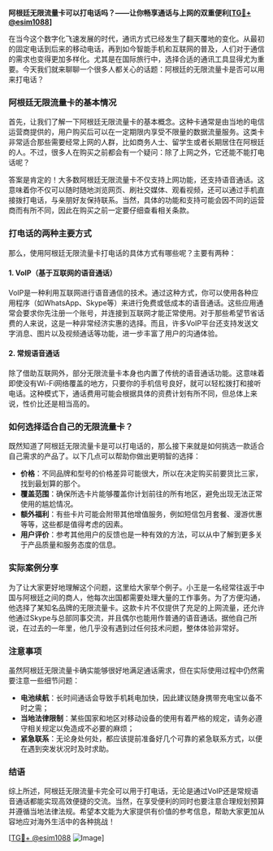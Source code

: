 **阿根廷无限流量卡可以打电话吗？——让你畅享通话与上网的双重便利[[TG💪+ @esim1088](https://t.me/s/esim1088)]**

在当今这个数字化飞速发展的时代，通讯方式已经发生了翻天覆地的变化。从最初的固定电话到后来的移动电话，再到如今智能手机和互联网的普及，人们对于通信的需求也变得更加多样化。尤其是在国际旅行中，选择合适的通讯工具显得尤为重要。今天我们就来聊聊一个很多人都关心的话题：阿根廷的无限流量卡是否可以用来打电话？

### 阿根廷无限流量卡的基本情况

首先，让我们了解一下阿根廷无限流量卡的基本概念。这种卡通常是由当地的电信运营商提供的，用户购买后可以在一定期限内享受不限量的数据流量服务。这类卡非常适合那些需要经常上网的人群，比如商务人士、留学生或者长期居住在阿根廷的人。不过，很多人在购买之前都会有一个疑问：除了上网之外，它还能不能打电话呢？

答案是肯定的！大多数阿根廷无限流量卡不仅支持上网功能，还支持语音通话。这意味着你不仅可以随时随地浏览网页、刷社交媒体、观看视频，还可以通过手机直接拨打电话，与亲朋好友保持联系。当然，具体的功能和支持可能会因不同的运营商而有所不同，因此在购买之前一定要仔细查看相关条款。

### 打电话的两种主要方式

那么，使用阿根廷无限流量卡打电话的具体方式有哪些呢？主要有两种：

#### 1. VoIP（基于互联网的语音通话）

VoIP是一种利用互联网进行语音通信的技术。通过这种方式，你可以使用各种应用程序（如WhatsApp、Skype等）来进行免费或低成本的语音通话。这些应用通常会要求你先注册一个账号，并连接到互联网才能正常使用。对于那些希望节省话费的人来说，这是一种非常经济实惠的选择。而且，许多VoIP平台还支持发送文字消息、图片以及视频通话等功能，进一步丰富了用户的沟通体验。

#### 2. 常规语音通话

除了借助互联网外，部分无限流量卡本身也内置了传统的语音通话功能。这意味着即使没有Wi-Fi网络覆盖的地方，只要你的手机信号良好，就可以轻松拨打和接听电话。这种模式下，通话费用可能会根据具体的资费计划有所不同，但总体上来说，性价比还是相当高的。

### 如何选择适合自己的无限流量卡？

既然知道了阿根廷无限流量卡是可以打电话的，那么接下来就是如何挑选一款适合自己需求的产品了。以下几点可以帮助你做出更明智的选择：

- **价格**：不同品牌和型号的价格差异可能很大，所以在决定购买前要货比三家，找到最划算的那个。
- **覆盖范围**：确保所选卡片能够覆盖你计划前往的所有地区，避免出现无法正常使用的尴尬情况。
- **额外福利**：有些卡片可能会附带其他增值服务，例如短信包月套餐、漫游优惠等等，这些都是值得考虑的因素。
- **用户评价**：参考其他用户的反馈也是一种有效的方法，可以从中了解到更多关于产品质量和服务态度的信息。

### 实际案例分享

为了让大家更好地理解这个问题，这里给大家举个例子。小王是一名经常往返于中国与阿根廷之间的商人，他每次出国都需要处理大量的工作事务。为了方便沟通，他选择了某知名品牌的无限流量卡。这款卡片不仅提供了充足的上网流量，还允许他通过Skype与总部同事交流，并且偶尔也能用作普通的语音通话。据他自己所说，在过去的一年里，他几乎没有遇到过任何技术问题，整体体验非常好。

### 注意事项

虽然阿根廷无限流量卡确实能够很好地满足通话需求，但在实际使用过程中仍然需要注意一些细节问题：

- **电池续航**：长时间通话会导致手机耗电加快，因此建议随身携带充电宝以备不时之需；
- **当地法律限制**：某些国家和地区对移动设备的使用有着严格的规定，请务必遵守相关规定以免造成不必要的麻烦；
- **紧急联系**：无论身处何处，都应该提前准备好几个可靠的紧急联系方式，以便在遇到突发状况时及时求助。

### 结语

综上所述，阿根廷无限流量卡完全可以用于打电话，无论是通过VoIP还是常规语音通话都能实现高效便捷的交流。当然，在享受便利的同时也要注意合理规划预算并遵循当地法律法规。希望本文能为大家提供有价值的参考信息，帮助大家更加从容地应对海外生活中的各种挑战！

[[TG💪+ @esim1088](https://t.me/s/esim1088) ![Image](https://i.postimg.cc/4NQfJmqS/Snipaste-2025-05-13-00-14-12.png)]